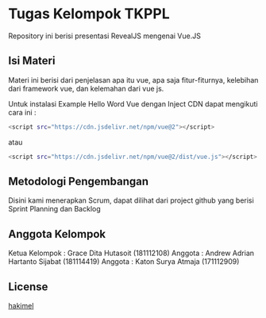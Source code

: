 

# Tugas Kelompok TKPPL

Repository ini berisi presentasi RevealJS mengenai Vue.JS

## Isi Materi

Materi ini berisi dari penjelasan apa itu vue, apa saja fitur-fiturnya, kelebihan dari framework vue, dan kelemahan dari vue js.


Untuk instalasi Example Hello Word Vue dengan Inject CDN dapat mengikuti cara ini :
```bash
<script src="https://cdn.jsdelivr.net/npm/vue@2"></script>
```
atau 

```bash
<script src="https://cdn.jsdelivr.net/npm/vue@2/dist/vue.js"></script>
```
## Metodologi Pengembangan

Disini kami menerapkan Scrum, dapat dilihat dari project github yang berisi Sprint Planning dan Backlog

## Anggota Kelompok
  Ketua Kelompok : Grace Dita Hutasoit (181112108)
  Anggota : Andrew Adrian Hartanto Sijabat (181114419)
  Anggota : Katon Surya Atmaja (171112909)


## License
[hakimel](https://github.com/hakimel)
